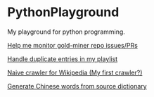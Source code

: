 # PythonPlayground
My playground for python programming.

[Help me monitor gold-miner repo issues/PRs](https://github.com/Kulbear/PythonPlayground/tree/master/github_monitor)

[Handle duplicate entries in my playlist](https://github.com/Kulbear/PythonPlayground/tree/master/itunes_playlist_parser)

[Naive crawler for Wikipedia (My first crawler?)](https://github.com/Kulbear/PythonPlayground/tree/master/web_scraping)

[Generate Chinese words from source dictionary](https://github.com/Kulbear/PythonPlayground/tree/master/word_generator)